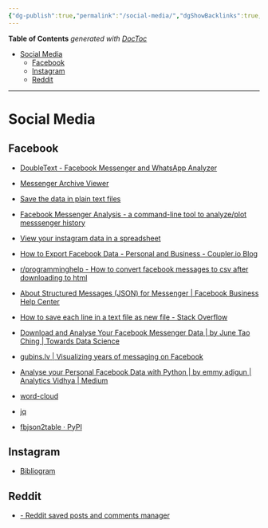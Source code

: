 ```yaml
---
{"dg-publish":true,"permalink":"/social-media/","dgShowBacklinks":true,"dgShowLocalGraph":true}
---
```


<!-- START doctoc generated TOC please keep comment here to allow auto update -->
<!-- DON'T EDIT THIS SECTION, INSTEAD RE-RUN doctoc TO UPDATE -->
**Table of Contents**  *generated with [DocToc](https://github.com/thlorenz/doctoc)*

- [Social Media](#social-media)
  - [Facebook](#facebook)
  - [Instagram](#instagram)
  - [Reddit](#reddit)

<!-- END doctoc generated TOC please keep comment here to allow auto update -->

---

# Social Media

## Facebook

- [DoubleText - Facebook Messenger and WhatsApp Analyzer](https://app.doubletext.me/messenger?aid=FaNmb6AqNe48GOpIAj3Ij-&ref=producthunt)

- [Messenger Archive Viewer](https://messenger-json-viewer.vercel.app/)

- [Save the data in plain text files](https://kbroman.org/dataorg/pages/csv_files.html)

- [Facebook Messenger Analysis - a command-line tool to analyze/plot messsenger history](https://www.producthunt.com/posts/facebook-messenger-analysis)

- [View your instagram data in a spreadsheet](https://data.page/instagram-export)

- [How to Export Facebook Data - Personal and Business - Coupler.io Blog](https://blog.coupler.io/how-to-export-facebook-data/)

- [r/programminghelp - How to convert facebook messages to csv after downloading to html](https://www.reddit.com/r/programminghelp/comments/9yg9b5/how_to_convert_facebook_messages_to_csv_after/)

- [About Structured Messages (JSON) for Messenger | Facebook Business Help Center](https://www.facebook.com/business/help/1646890868956360)

- [How to save each line in a text file as new file - Stack Overflow](https://stackoverflow.com/questions/30605732/how-to-save-each-line-in-a-text-file-as-new-file)

- [Download and Analyse Your Facebook Messenger Data | by June Tao Ching | Towards Data Science](https://towardsdatascience.com/download-and-analyse-your-facebook-messenger-data-6d1b49404e09)

- [gubins.lv | Visualizing years of messaging on Facebook](https://gubins.lv/posts/messenger)

- [Analyse your Personal Facebook Data with Python | by emmy adigun | Analytics Vidhya | Medium](https://medium.com/analytics-vidhya/analyse-your-personal-facebook-data-with-python-5d877e556692)

- [word-cloud](https://freesoft.dev/program/163022608)

- [jq](https://stedolan.github.io/jq)

- [fbjson2table · PyPI](https://pypi.org/project/fbjson2table)



## Instagram

- [Bibliogram](https://bibliogram.art/)



## Reddit

- [- Reddit saved posts and comments manager](https://updoot.app/app#_)